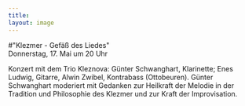 ```yaml
---
title: 
layout: image
---
```


#"Klezmer - Gefäß des Liedes"  Donnerstag, 17. Mai um 20 Uhr  
 
Konzert mit dem Trio Kleznova: Günter Schwanghart, Klarinette; Enes Ludwig, Gitarre, Alwin Zwibel, Kontrabass (Ottobeuren). Günter Schwanghart moderiert mit Gedanken zur Heilkraft der Melodie in der Tradition und Philosophie des Klezmer und zur Kraft der Improvisation.

   
	
